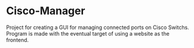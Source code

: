# Cisco-Manager
Project for creating a GUI for managing connected ports on Cisco Switchs. Program is made with the eventual target of using a website as the frontend.
